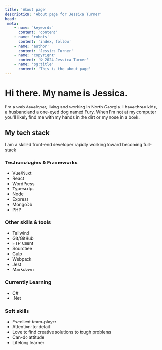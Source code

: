 ```yaml
---
title: 'About page'
description: 'About page for Jessica Turner'
head:
 meta:
    - name: 'keywords'
      content: 'content'
    - name: 'robots'
      content: 'index, follow'
    - name: 'author'
      content: 'Jessica Turner'
    - name: 'copyright'
      content: '© 2024 Jessica Turner'
    - name: 'og:title'
      content: 'This is the about page'
---
```

# Hi there.  My name is Jessica.



I'm  a web developer, living and working in North Georgia.  I have three kids, a husband and a one-eyed dog named Fury.  When I'm not at my computer you'll likely find me  with my hands in the dirt or my nose in a book.

## My tech stack

I am a skilled front-end developer rapidly working toward becoming full-stack

### Techonologies & Frameworks
- Vue/Nuxt
- React
- WordPress
- Typescript
- Node
- Express
- MongoDb
- PHP

### Other skills & tools
- Tailwind
- Git/GitHub
- FTP Client
- Sourctree
- Gulp
- Webpack
- Jest
- Markdown

### Currently Learning
- C#
- .Net


### Soft skills 
- Excellent team-player
- Attention-to-detail
- Love to find creative solutions to tough problems
- Can-do attitude
- Lifelong learner


